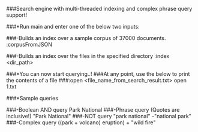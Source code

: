 ###Search engine with multi-threaded indexing and complex phrase query support!

###*Run main and enter one of the below two inputs:

###-Builds an index over a sample corpus of 37000 documents. 
    :corpusFromJSON

###-Builds an index over the files in the specified directory
    :index <dir_path>


###*You can now start querying..!
###At any point, use the below to print the contents of a file
###:open <file_name_from_search_result.txt>
    open 1.txt

###*Sample queries

###-Boolean AND query 
    Park National
###-Phrase query (Quotes are inclusive!)
    "Park National"
###-NOT  query
    "park national" -"national park"
###-Complex query
    ((park + volcano) eruption) + "wild fire" 